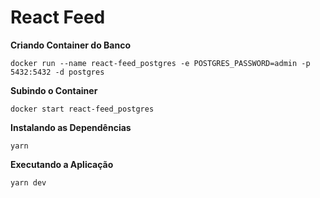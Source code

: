 # React Feed

**Criando Container do Banco**

`docker run --name react-feed_postgres -e POSTGRES_PASSWORD=admin -p 5432:5432 -d postgres`

**Subindo o Container**

`docker start react-feed_postgres`

**Instalando as Dependências**

`yarn`

**Executando a Aplicação**

`yarn dev`